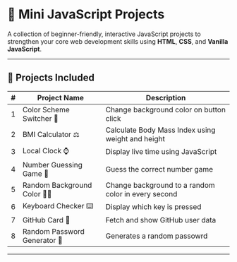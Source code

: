 # 🚀 Mini JavaScript Projects

A collection of beginner-friendly, interactive JavaScript projects to strengthen your core web development skills using **HTML**, **CSS**, and **Vanilla JavaScript**.

---

## 🌟 Projects Included

| #  | Project Name                        | Description                          |
|----|-------------------------------------|--------------------------------------|
| 1  | Color Scheme Switcher 🎨           | Change background color on button click |
| 2  | BMI Calculator ⚖️                  | Calculate Body Mass Index using weight and height |
| 3  | Local Clock ⌚                      | Display live time using JavaScript |
| 4  | Number Guessing Game 🔢            | Guess the correct number game |
| 5  | Random Background Color 🏳️‍🌈       | Change background to a random color in every second|
| 6  | Keyboard Checker ⌨️               | Display which key is pressed |
| 7  | GitHub Card 🎴                     | Fetch and show GitHub user data |
| 8  | Random Password Generator 🔑                   | Generates a random passowrd |

---

